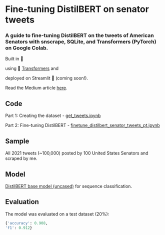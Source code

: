 # Fine-tuning DistilBERT on senator tweets

### A guide to fine-tuning DistilBERT on the tweets of American Senators with snscrape, SQLite, and Transformers (PyTorch) on Google Colab.

Built in 🐍 

using 🤗 [Transformers](https://huggingface.co/) and 

deployed on Streamlit 🎈 (coming soon!).

Read the Medium article [here](https://medium.com/@mary.newhauser/fine-tuning-distilbert-on-senator-tweets-a6f2425ca50e).

## Code
Part 1: Creating the dataset - [get_tweets.ipynb](https://github.com/m-newhauser/distilbert-senator-tweets/blob/main/notebooks/get_tweets.ipynb)

Part 2: Fine-tuning DistilBERT - [finetune_distilbert_senator_tweets_pt.ipynb](https://github.com/m-newhauser/distilbert-senator-tweets/blob/main/notebooks/finetune_distilbert_senator_tweets_pt.ipynb)

## Sample
All 2021 tweets (~100,000) posted by 100 United States Senators and scraped by me.

## Model

[DistilBERT base model (uncased)](https://huggingface.co/distilbert-base-uncased) for sequence classification.

## Evaluation

The model was evaluated on a test dataset (20%):
```python
{'accuracy': 0.908, 
'f1': 0.912}
```
